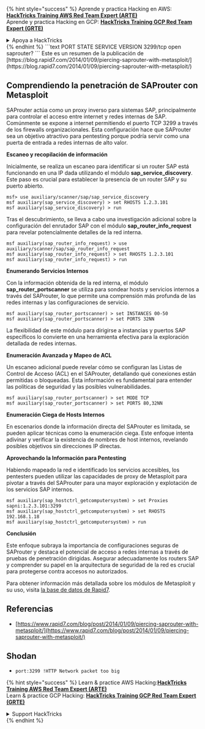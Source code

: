 {% hint style="success" %}
Aprende y practica Hacking en AWS:<img src="/.gitbook/assets/arte.png" alt="" data-size="line">[**HackTricks Training AWS Red Team Expert (ARTE)**](https://training.hacktricks.xyz/courses/arte)<img src="/.gitbook/assets/arte.png" alt="" data-size="line">\
Aprende y practica Hacking en GCP: <img src="/.gitbook/assets/grte.png" alt="" data-size="line">[**HackTricks Training GCP Red Team Expert (GRTE)**<img src="/.gitbook/assets/grte.png" alt="" data-size="line">](https://training.hacktricks.xyz/courses/grte)

<details>

<summary>Apoya a HackTricks</summary>

* Revisa los [**planes de suscripción**](https://github.com/sponsors/carlospolop)!
* **Únete al** 💬 [**grupo de Discord**](https://discord.gg/hRep4RUj7f) o al [**grupo de telegram**](https://t.me/peass) o **síguenos** en **Twitter** 🐦 [**@hacktricks\_live**](https://twitter.com/hacktricks\_live)**.**
* **Comparte trucos de hacking enviando PRs a los** [**HackTricks**](https://github.com/carlospolop/hacktricks) y [**HackTricks Cloud**](https://github.com/carlospolop/hacktricks-cloud) repositorios de github.

</details>
{% endhint %}
```text
PORT     STATE SERVICE    VERSION
3299/tcp open  saprouter?
```
Este es un resumen de la publicación de [https://blog.rapid7.com/2014/01/09/piercing-saprouter-with-metasploit/](https://blog.rapid7.com/2014/01/09/piercing-saprouter-with-metasploit/)

## Comprendiendo la penetración de SAProuter con Metasploit

SAProuter actúa como un proxy inverso para sistemas SAP, principalmente para controlar el acceso entre internet y redes internas de SAP. Comúnmente se expone a internet permitiendo el puerto TCP 3299 a través de los firewalls organizacionales. Esta configuración hace que SAProuter sea un objetivo atractivo para pentesting porque podría servir como una puerta de entrada a redes internas de alto valor.

**Escaneo y recopilación de información**

Inicialmente, se realiza un escaneo para identificar si un router SAP está funcionando en una IP dada utilizando el módulo **sap_service_discovery**. Este paso es crucial para establecer la presencia de un router SAP y su puerto abierto.
```text
msf> use auxiliary/scanner/sap/sap_service_discovery
msf auxiliary(sap_service_discovery) > set RHOSTS 1.2.3.101
msf auxiliary(sap_service_discovery) > run
```
Tras el descubrimiento, se lleva a cabo una investigación adicional sobre la configuración del enrutador SAP con el módulo **sap_router_info_request** para revelar potencialmente detalles de la red interna.
```text
msf auxiliary(sap_router_info_request) > use auxiliary/scanner/sap/sap_router_info_request
msf auxiliary(sap_router_info_request) > set RHOSTS 1.2.3.101
msf auxiliary(sap_router_info_request) > run
```
**Enumerando Servicios Internos**

Con la información obtenida de la red interna, el módulo **sap_router_portscanner** se utiliza para sondear hosts y servicios internos a través del SAProuter, lo que permite una comprensión más profunda de las redes internas y las configuraciones de servicio.
```text
msf auxiliary(sap_router_portscanner) > set INSTANCES 00-50
msf auxiliary(sap_router_portscanner) > set PORTS 32NN
```
La flexibilidad de este módulo para dirigirse a instancias y puertos SAP específicos lo convierte en una herramienta efectiva para la exploración detallada de redes internas.

**Enumeración Avanzada y Mapeo de ACL**

Un escaneo adicional puede revelar cómo se configuran las Listas de Control de Acceso (ACL) en el SAProuter, detallando qué conexiones están permitidas o bloqueadas. Esta información es fundamental para entender las políticas de seguridad y las posibles vulnerabilidades.
```text
msf auxiliary(sap_router_portscanner) > set MODE TCP
msf auxiliary(sap_router_portscanner) > set PORTS 80,32NN
```
**Enumeración Ciega de Hosts Internos**

En escenarios donde la información directa del SAProuter es limitada, se pueden aplicar técnicas como la enumeración ciega. Este enfoque intenta adivinar y verificar la existencia de nombres de host internos, revelando posibles objetivos sin direcciones IP directas.

**Aprovechando la Información para Pentesting**

Habiendo mapeado la red e identificado los servicios accesibles, los pentesters pueden utilizar las capacidades de proxy de Metasploit para pivotar a través del SAProuter para una mayor exploración y explotación de los servicios SAP internos.
```text
msf auxiliary(sap_hostctrl_getcomputersystem) > set Proxies sapni:1.2.3.101:3299
msf auxiliary(sap_hostctrl_getcomputersystem) > set RHOSTS 192.168.1.18
msf auxiliary(sap_hostctrl_getcomputersystem) > run
```
**Conclusión**

Este enfoque subraya la importancia de configuraciones seguras de SAProuter y destaca el potencial de acceso a redes internas a través de pruebas de penetración dirigidas. Asegurar adecuadamente los routers SAP y comprender su papel en la arquitectura de seguridad de la red es crucial para protegerse contra accesos no autorizados.

Para obtener información más detallada sobre los módulos de Metasploit y su uso, visita [la base de datos de Rapid7](http://www.rapid7.com/db).

## **Referencias**

* [https://www.rapid7.com/blog/post/2014/01/09/piercing-saprouter-with-metasploit/](https://www.rapid7.com/blog/post/2014/01/09/piercing-saprouter-with-metasploit/)

## Shodan

* `port:3299 !HTTP Network packet too big`

{% hint style="success" %}
Learn & practice AWS Hacking:<img src="/.gitbook/assets/arte.png" alt="" data-size="line">[**HackTricks Training AWS Red Team Expert (ARTE)**](https://training.hacktricks.xyz/courses/arte)<img src="/.gitbook/assets/arte.png" alt="" data-size="line">\
Learn & practice GCP Hacking: <img src="/.gitbook/assets/grte.png" alt="" data-size="line">[**HackTricks Training GCP Red Team Expert (GRTE)**<img src="/.gitbook/assets/grte.png" alt="" data-size="line">](https://training.hacktricks.xyz/courses/grte)

<details>

<summary>Support HackTricks</summary>

* Check the [**subscription plans**](https://github.com/sponsors/carlospolop)!
* **Join the** 💬 [**Discord group**](https://discord.gg/hRep4RUj7f) or the [**telegram group**](https://t.me/peass) or **follow** us on **Twitter** 🐦 [**@hacktricks\_live**](https://twitter.com/hacktricks\_live)**.**
* **Share hacking tricks by submitting PRs to the** [**HackTricks**](https://github.com/carlospolop/hacktricks) and [**HackTricks Cloud**](https://github.com/carlospolop/hacktricks-cloud) github repos.

</details>
{% endhint %}
